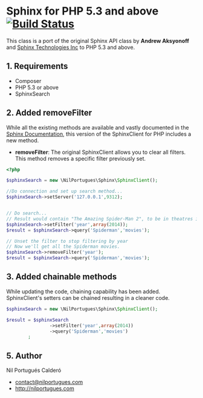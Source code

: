 # Sphinx for PHP 5.3 and above [![Build Status](https://travis-ci.org/nilopc/NilPortugues_PHP_Sphinx.png?branch=master)](https://travis-ci.org/nilopc/NilPortugues_PHP_Sphinx)

This class is a port of the original Sphinx API class by **Andrew Aksyonoff** and [Sphinx Technologies Inc][1] to PHP 5.3 and above.

## 1. Requirements
* Composer
* PHP 5.3 or above
* SphinxSearch

## 2. Added removeFilter
While all the existing methods are available and vastly documented in the [Sphinx Documentation][2], this version of the SphinxClient for PHP includes a new method.

* **removeFilter**: The original SphinxClient allows you to clear all filters. This method removes a specific filter previously set.

```php
<?php

$sphinxSearch = new \NilPortugues\Sphinx\SphinxClient();

//Do connection and set up search method...
$sphinxSearch->setServer('127.0.0.1',9312);


// Do search...
// Result would contain "The Amazing Spider-Man 2", to be in theatres in 2014.
$sphinxSearch->setFilter('year',array(2014));
$result = $sphinxSearch->query('Spiderman','movies');

// Unset the filter to stop filtering by year
// Now we'll get all the Spiderman movies.
$sphinxSearch->removeFilter('year');
$result = $sphinxSearch->query('Spiderman','movies');
```
## 3. Added chainable methods
While updating the code, chaining capability has been added. SphinxClient's setters can be chained resulting in a cleaner code.
```php
$sphinxSearch = new \NilPortugues\Sphinx\SphinxClient();

$result = $sphinxSearch
                ->setFilter('year',array(2014))
                ->query('Spiderman','movies')
        ;
```


## 5. Author
Nil Portugués Calderó
 - <contact@nilportugues.com>
 - http://nilportugues.com

[1]: [http://sphinxsearch.com/]
[2]: [http://sphinxsearch.com/docs/current.html]